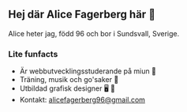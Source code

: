## Hej där Alice Fagerberg här :wave:

Alice heter jag, född 96 och bor i Sundsvall, Sverige.

### Lite funfacts

* Är webbutvecklingsstuderande på miun :open_book:
* Träning, musik och go'saker :potato: 
* Utbildad grafisk designer :desktop_computer: :art:
* Kontakt: [alicefagerberg96@gmail.com](alicefagerberg96@gmail.com)